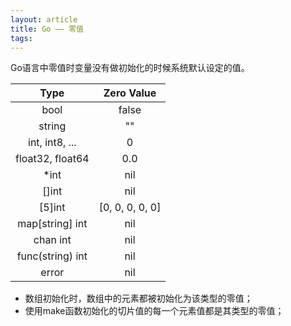 ```yaml
---
layout: article
title: Go —— 零值
tags:
---
```


<!-- more -->

Go语言中零值时变量没有做初始化的时候系统默认设定的值。

|Type|Zero Value|
|:--:|:--------:|
|bool|false|
|string|""|
|int, int8, ...|0|
|float32, float64|0.0|
|*int|nil|
|[]int|nil|
|[5]int|[0, 0, 0, 0, 0]|
|map[string] int|nil|
|chan int|nil|
|func(string) int|nil|
|error|nil|

+ 数组初始化时，数组中的元素都被初始化为该类型的零值；
+ 使用make函数初始化的切片值的每一个元素值都是其类型的零值；